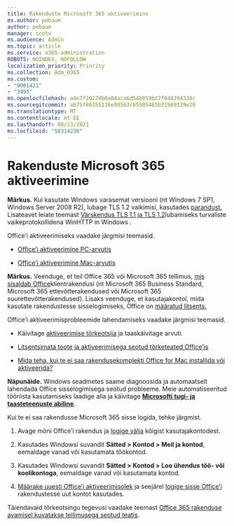 ```yaml
---
title: Rakenduste Microsoft 365 aktiveerimine
ms.author: pebaum
author: pebaum
manager: scotv
ms.audience: Admin
ms.topic: article
ms.service: o365-administration
ROBOTS: NOINDEX, NOFOLLOW
localization_priority: Priority
ms.collection: Adm_O365
ms.custom:
- "9001421"
- "3495"
ms.openlocfilehash: a4e7f20270b6a04aca6d54b059b27f048294338c
ms.sourcegitcommit: ab75f66355116e995b3cb5505465b31989339e28
ms.translationtype: MT
ms.contentlocale: et-EE
ms.lasthandoff: 08/13/2021
ms.locfileid: "58314236"
---
```

# <a name="activating-microsoft-365-apps"></a>Rakenduste Microsoft 365 aktiveerimine

**Märkus.** Kui kasutate Windows varasemat versiooni (nt Windows 7 SP1, Windows Server 2008 R2), lubage TLS 1.2 vaikimisi, kasutades [parandust.](https://download.microsoft.com/download/0/6/5/0658B1A7-6D2E-474F-BC2C-D69E5B9E9A68/MicrosoftEasyFix51044.msi) Lisateavet leiate teemast [Värskendus TLS 1.1 ja TLS 1.2](https://support.microsoft.com/topic/update-to-enable-tls-1-1-and-tls-1-2-as-default-secure-protocols-in-winhttp-in-windows-c4bd73d2-31d7-761e-0178-11268bb10392)lubamiseks turvaliste vaikeprotokollidena WinHTTP in Windows .

Office’i aktiveerimiseks vaadake järgmisi teemasid.

- [Office’i aktiveerimine PC-arvutis](https://support.office.com/article/activate-office-5bd38f38-db92-448b-a982-ad170b1e187e) 

- [Office’i aktiveerimine Mac-arvutis](https://support.office.com/article/activate-office-for-mac-7f6646b1-bb14-422a-9ad4-a53410fcefb2)

**Märkus.**  Veenduge, et teil Office 365 või Microsoft 365 tellimus, [mis sisaldab Office](https://support.office.com/article/28cbc8cf-1332-4f04-9123-9b660abb629e)klientrakendusi (nt Microsoft 365 Business Standard, Microsoft 365 ettevõtterakendused või Microsoft 365 suurettevõtterakendused). Lisaks veenduge, et kasutajakontol, mida kasutate rakendustesse sisselogimiseks, Office on [määratud litsents.](https://docs.microsoft.com/microsoft-365/admin/manage/assign-licenses-to-users)

Office’i aktiveerimisprobleemide lahendamiseks vaadake järgmisi teemasid.

- Käivitage [aktiveerimise tõrkeotsija](https://aka.ms/SARA-OfficeActivation-Alchemy) ja taaskäivitage arvuti.
- [Litsentsimata toote ja aktiveerimisega seotud tõrketeated Office’is](https://support.office.com/article/unlicensed-product-and-activation-errors-in-office-0d23d3c0-c19c-4b2f-9845-5344fedc4380)

- [Mida teha, kui te ei saa rakendusekomplekti Office for Mac installida või aktiveerida?](https://support.office.com/article/what-to-try-if-you-can-t-install-or-activate-office-for-mac-5efba2b4-b1e6-4e5f-bf3c-6ab945d03dea)

**Näpunäide.** Windows seadmetes saame diagnoosida ja automaatselt lahendada Office sisselogimisega seotud probleeme. Meie automatiseeritud tööriista kasutamiseks laadige alla ja käivitage **[Microsofti tugi- ja taasteteenuste abiline](https://aka.ms/SaRA-OfficeSignInScenario)**.

Kui te ei saa rakendusse Microsoft 365 sisse logida, tehke järgmist.

1. Avage mõni Office’i rakendus ja [logige välja](https://go.microsoft.com/fwlink/?linkid=2114082) kõigist kasutajakontodest.

2. Kasutades Windowsi suvandit **Sätted > Kontod > Meil ja kontod**, eemaldage vanad või kasutamata töökontod.

3. Kasutades Windowsi suvandit **Sätted > Kontod > Loo ühendus töö- või koolikontoga**, eemaldage vanad või kasutamata kontod.

4. [Määrake uuesti Office’i aktiveerimisolek](https://docs.microsoft.com/office365/troubleshoot/activation/reset-office-365-proplus-activation-state) ja seejärel [logige sisse Office’i](https://support.office.com/article/sign-in-to-office-b9582171-fd1f-4284-9846-bdd72bb28426) rakendustesse uut kontot kasutades.

Täiendavaid tõrkeotsingu tegevusi vaadake teemast [Office 365 rakenduse avamisel kuvatakse tellimusega seotud teatis](https://support.office.com/article/a-subscription-notice-appears-when-i-open-an-office-365-application-4cabe32c-f594-4c0e-9191-3d3ade10cceb).
